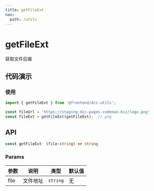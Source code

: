 ```yaml
---
title: getFileExt
nav:
  path: /utils
---
```


# getFileExt
获取文件后缀

## 代码演示

### 使用

```ts
import { getFileExt } from '@frontend/dcc-utils';

const fileUrl = 'https://staging-dcc-pages.codemao.biz/logo.png'
const fileExt = getFileExt(getFileExt);  // png

```

## API

```typescript
const getFileExt: (file:string) => string
```

### Params

| 参数      | 说明                                     | 类型    | 默认值 |
|-----------|------------------------------------------|---------|:-------|
| file | 文件地址 | `string` | 无 |